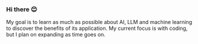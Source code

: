 ### Hi there 😊 
My goal is to learn as much as possible about AI, LLM and machine learning to discover the benefits of its application. My current focus is with coding, but I plan on expanding as time goes on.
